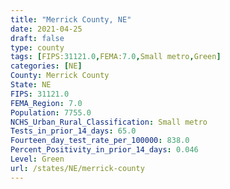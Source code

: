 ```yaml
---
title: "Merrick County, NE"
date: 2021-04-25
draft: false
type: county
tags: [FIPS:31121.0,FEMA:7.0,Small metro,Green]
categories: [NE]
County: Merrick County
State: NE
FIPS: 31121.0
FEMA_Region: 7.0
Population: 7755.0
NCHS_Urban_Rural_Classification: Small metro
Tests_in_prior_14_days: 65.0
Fourteen_day_test_rate_per_100000: 838.0
Percent_Positivity_in_prior_14_days: 0.046
Level: Green
url: /states/NE/merrick-county
---
```



